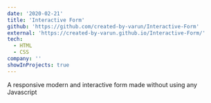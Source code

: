 ```yaml
---
date: '2020-02-21'
title: 'Interactive Form'
github: 'https://github.com/created-by-varun/Interactive-Form'
external: 'https://created-by-varun.github.io/Interactive-Form/'
tech:
  - HTML
  - CSS
company: ''
showInProjects: true
---
```


A responsive modern and interactive form made without using any Javascript